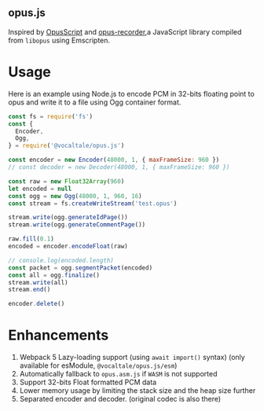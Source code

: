 opus.js
---

Inspired by [OpusScript](https://github.com/abalabahaha/opusscript) and [opus-recorder](https://github.com/chris-rudmin/opus-recorder),a JavaScript library compiled from `libopus` using Emscripten.

# Usage

Here is an example using Node.js to encode PCM in 32-bits floating point to opus and write it to a file using Ogg container format.
```javascript
const fs = require('fs')
const {
  Encoder,
  Ogg,
} = require('@vocaltale/opus.js')

const encoder = new Encoder(48000, 1, { maxFrameSize: 960 })
// const decoder = new Decoder(48000, 1, { maxFrameSize: 960 })

const raw = new Float32Array(960)
let encoded = null
const ogg = new Ogg(48000, 1, 960, 16)
const stream = fs.createWriteStream('test.opus')

stream.write(ogg.generateIdPage())
stream.write(ogg.generateCommentPage())

raw.fill(0.1)
encoded = encoder.encodeFloat(raw)

// console.log(encoded.length)
const packet = ogg.segmentPacket(encoded)
const all = ogg.finalize()
stream.write(all)
stream.end()

encoder.delete()
```

# Enhancements

1. Webpack 5 Lazy-loading support (using `await import()` syntax) (only available for esModule, `@vocaltale/opus.js/esm`)
2. Automatically fallback to `opus.asm.js` if `WASM` is not supported
3. Support 32-bits Float formatted PCM data
4. Lower memory usage by limiting the stack size and the heap size further 
5. Separated encoder and decoder. (original codec is also there)